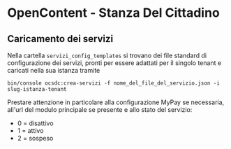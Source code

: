 # OpenContent - Stanza Del Cittadino

## Caricamento dei servizi
Nella cartella `servizi_config_templates` si trovano dei file standard di configurazione dei servizi, pronti per essere adattati per il singolo tenant e  caricati nella sua istanza tramite

`bin/console ocsdc:crea-servizi -f nome_del_file_del_servizio.json -i slug-istanza-tenant`

Prestare attenzione in particolare alla configurazione MyPay se necessaria, all'url del modulo principale se presente e allo stato del servizio:

 * 0 = disattivo
 * 1 = attivo
 * 2 = sospeso
